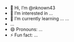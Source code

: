- 👋 Hi, I’m @nknown43
- 👀 I’m interested in ...
- 🌱 I’m currently learning ...
   ...
-  ...
- 😄 Pronouns: ...
- ⚡ Fun fact: ...

<!---
nknown43/nknown43 is a ✨ special ✨ repository because its `README.md` (this file) appears on your GitHub profile.
You can click the Preview link to take a look at your changes.
--->
